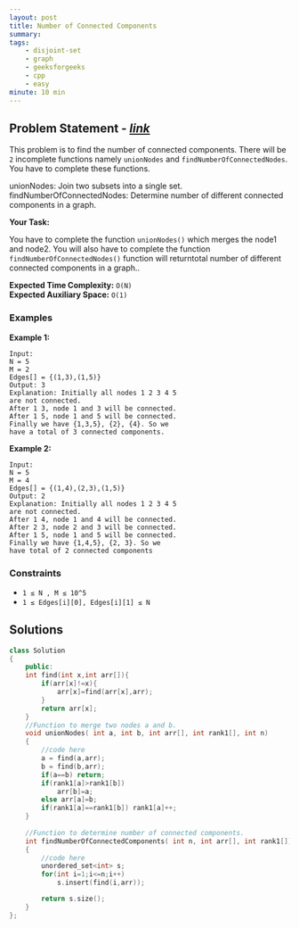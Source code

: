 ```yaml
---
layout: post
title: Number of Connected Components                   
summary:
tags:
    - disjoint-set
    - graph
    - geeksforgeeks
    - cpp
    - easy
minute: 10 min
---
```


## Problem Statement - [*link*](https://practice.geeksforgeeks.org/batch-problems/number-of-connected-components/0/?track=DSASP-DisjointSet&batchId=154#)  

This problem is to find the number of connected components. There will be `2` incomplete functions namely `unionNodes` and `findNumberOfConnectedNodes`. You have to complete these functions. 

unionNodes: Join two subsets into a single set.
findNumberOfConnectedNodes: Determine number of different connected components in a graph. 

**Your Task:**  

You have to complete the function `unionNodes()` which merges the node1 and node2. You will also have to complete the function `findNumberOfConnectedNodes()` function will returntotal number of different connected components in a graph..


**Expected Time Complexity:** `O(N)`           
**Expected Auxiliary Space:** `O(1)`


### Examples

**Example 1:**   
```
Input:
N = 5
M = 2
Edges[] = {(1,3),(1,5)}
Output: 3
Explanation: Initially all nodes 1 2 3 4 5
are not connected. 
After 1 3, node 1 and 3 will be connected.
After 1 5, node 1 and 5 will be connected.
Finally we have {1,3,5}, {2}, {4}. So we
have a total of 3 connected components.
```

**Example 2:**   
```
Input:
N = 5
M = 4
Edges[] = {(1,4),(2,3),(1,5)}
Output: 2
Explanation: Initially all nodes 1 2 3 4 5
are not connected.
After 1 4, node 1 and 4 will be connected.
After 2 3, node 2 and 3 will be connected.
After 1 5, node 1 and 5 will be connected.
Finally we have {1,4,5}, {2, 3}. So we
have total of 2 connected components
```

### Constraints

+ `1 ≤ N , M ≤ 10^5`
+ `1 ≤ Edges[i][0], Edges[i][1] ≤ N`

## Solutions

```cpp
class Solution
{
    public:
    int find(int x,int arr[]){
        if(arr[x]!=x){
            arr[x]=find(arr[x],arr);
        }
        return arr[x];
    }
    //Function to merge two nodes a and b.
    void unionNodes( int a, int b, int arr[], int rank1[], int n) 
    {
        //code here
        a = find(a,arr);
        b = find(b,arr);
        if(a==b) return;
        if(rank1[a]>rank1[b])
            arr[b]=a;
        else arr[a]=b;
        if(rank1[a]==rank1[b]) rank1[a]++;
    }
    
    //Function to determine number of connected components.
    int findNumberOfConnectedComponents( int n, int arr[], int rank1[]) 
    {
        //code here
        unordered_set<int> s;
        for(int i=1;i<=n;i++)
            s.insert(find(i,arr));

        return s.size();
    }
};
```


